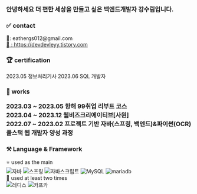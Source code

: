 <!-- header here -->
<h3>안녕하세요 더 편한 세상을 만들고 싶은 백엔드개발자 강수림입니다.</h3>

<div>
    <h3>✅ contact</h3>
    📨: eathergs012@gmail.com<br>
    <a href="https://devdevleyy.tistory.com">📝 : https://devdevleyy.tistory.com </a>
    <br>
</div>

<div>
    <h3>🏆 certification</h3>
    2023.05 정보처리기사
    2023.06 SQL 개발자
</div>

<div>
    <h3>👀 works<br>

2023.03 ~ 2023.05 항해 99취업 리부트 코스<br>
2023.04 ~ 2023.12 웹비즈크리에이티브[사원]<br>
2022.07 ~ 2023.02 프로젝트 기반 자바(스프링, 백엔드)&파이썬(OCR) 풀스택 웹 개발자 양성 과정
</div>
    

<div>
    <h3>⚒️ Language & Framework</h3>
    ⭐️ used as the main<br>
    <img src="https://img.shields.io/badge/JAVA-007396?style=for-the-badge&logo=java&logoColor=white"
    alt="자바">
    <img src="https://img.shields.io/badge/Spring-6DB33F?style=for-the-badge&logo=spring&logoColor=white"
    alt="스프링">
    <img src="https://img.shields.io/badge/JavaScript-F7DF1E?style=for-the-badge&logo=JavaScript&logoColor=white"
    alt="자바스크립트">
    <img src="https://img.shields.io/badge/MySQL-4479A1?style=for-the-badge&logo=MySQL&logoColor=white"
    alt="MySQL">
    <img src="https://img.shields.io/badge/MariaDB-003545?style=for-the-badge&logo=mariadb&logoColor=white"
    alt="mariadb"><br>
    🥬 used at least two times <br>
    <img src="https://img.shields.io/badge/redis-%23DD0031.svg?&style=for-the-badge&logo=redis&logoColor=white"
    alt="레디스">
    <img src="https://logowik.com/content/uploads/images/kafka8040.jpg&style=for-the-badge"
    alt="카프카">
</div>
